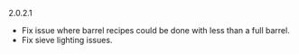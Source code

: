 2.0.2.1
- Fix issue where barrel recipes could be done with less than a full barrel.
- Fix sieve lighting issues.